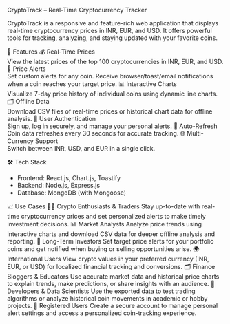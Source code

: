 CryptoTrack – Real-Time Cryptocurrency Tracker

CryptoTrack is a responsive and feature-rich web application that displays real-time cryptocurrency prices in INR, EUR, and USD. It offers powerful tools for tracking, analyzing, and staying updated with your favorite coins.

🚀 Features
   💰 Real-Time Prices  
      View the latest prices of the top 100 cryptocurrencies in INR, EUR, and USD.
   🔔 Price Alerts  
      Set custom alerts for any coin. Receive browser/toast/email notifications when a coin reaches your target price.
   📊 Interactive Charts  
      Visualize 7-day price history of individual coins using dynamic line charts.
   🗂️ Offline Data  
      Download CSV files of real-time prices or historical chart data for offline analysis.
   🔐 User Authentication  
      Sign up, log in securely, and manage your personal alerts.
   🔄 Auto-Refresh  
      Coin data refreshes every 30 seconds for accurate tracking.
   🌐 Multi-Currency Support  
      Switch between INR, USD, and EUR in a single click.


🛠️ Tech Stack
- Frontend: React.js, Chart.js, Toastify  
- Backend: Node.js, Express.js  
- Database: MongoDB (with Mongoose)  

📈 Use Cases
  🧑‍💻 Crypto Enthusiasts & Traders
      Stay up-to-date with real-time cryptocurrency prices and set personalized alerts to make timely investment decisions.
  📊 Market Analysts
      Analyze price trends using interactive charts and download CSV data for deeper offline analysis and reporting.
  🔔 Long-Term Investors
     Set target price alerts for your portfolio coins and get notified when buying or selling opportunities arise.
  🌍 International Users
     View crypto values in your preferred currency (INR, EUR, or USD) for localized financial tracking and conversions.
  🗂️ Finance Bloggers & Educators
     Use accurate market data and historical price charts to explain trends, make predictions, or share insights with an audience.
  🧪 Developers & Data Scientists
     Use the exported data to test trading algorithms or analyze historical coin movements in academic or hobby projects.
  🔐 Registered Users
     Create a secure account to manage personal alert settings and access a personalized coin-tracking experience.



